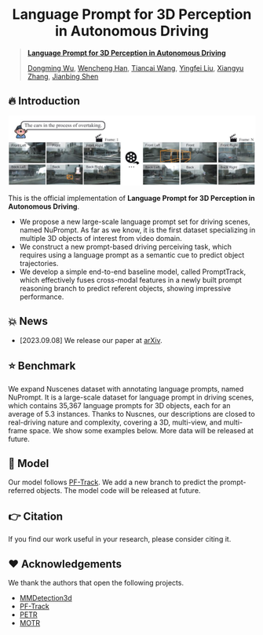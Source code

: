 <div align="center">
<h1>
<b>
Language Prompt for 3D Perception in Autonomous Driving
</b>
</h1>
</div>

> **[Language Prompt for 3D Perception in Autonomous Driving]()**
>
> [Dongming Wu](https://wudongming97.github.io/), [Wencheng Han](https://wencheng256.github.io/), [Tiancai Wang](https://scholar.google.com/citations?user=YI0sRroAAAAJ&hl=zh-CN), [Yingfei Liu](https://scholar.google.com/citations?user=pF9KA1sAAAAJ&hl=zh-CN&oi=ao), [Xiangyu Zhang](https://scholar.google.com/citations?user=yuB-cfoAAAAJ&hl=zh-CN), [Jianbing Shen](https://shenjianbing.github.io/)


## :fire: Introduction

<p align="center"><img src="./figs/example.jpg" width="800"/></p>

This is the official implementation of **Language Prompt for 3D Perception in Autonomous Driving**.
* We propose a new large-scale language prompt set for driving scenes, named NuPrompt.  As far as we know, it is the first dataset specializing in multiple 3D objects of interest from video domain. 
* We construct a new prompt-based driving perceiving task, which requires using a language prompt as a semantic cue to predict object trajectories.
* We develop a simple end-to-end baseline model, called PromptTrack, which effectively fuses cross-modal features in a newly built prompt reasoning branch to predict referent objects, showing impressive performance.

## :boom: News

- [2023.09.08] We release our paper at [arXiv]().

## :star: Benchmark

We expand Nuscenes dataset with annotating language prompts, named NuPrompt.
It is a large-scale dataset for language prompt in driving scenes, which contains 35,367 language prompts for 3D objects, each for an average of 5.3 instances.
Thanks to Nuscnes, our descriptions are closed to real-driving nature and complexity, covering a 3D, multi-view, and multi-frame space.
We show some examples below.
More data will be released at future.

## :eyes: Model

Our model follows [PF-Track](https://github.com/TRI-ML/PF-Track). 
We add a new branch to predict the prompt-referred objects.
The model code will be released at future.

## :point_right: Citation
If you find our work useful in your research, please consider citing it.

## :heart: Acknowledgements
We thank the authors that open the following projects. 
- [MMDetection3d](https://github.com/open-mmlab/mmdetection3d)
- [PF-Track](https://github.com/TRI-ML/PF-Track)
- [PETR](https://github.com/megvii-research/PETR)
- [MOTR](https://github.com/megvii-research/MOTR)








